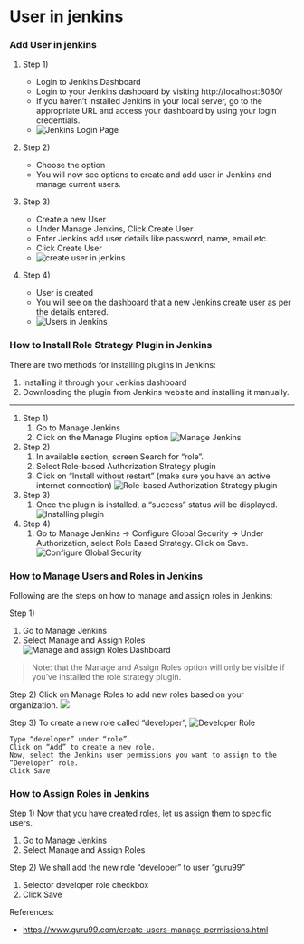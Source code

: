 # User in jenkins

### Add User in jenkins
1. Step 1) 
   - Login to Jenkins Dashboard
   - Login to your Jenkins dashboard by visiting http://localhost:8080/
   - If you haven’t installed Jenkins in your local server, go to the appropriate URL and access your dashboard by using your login credentials.
   - ![Jenkins Login Page](https://www.guru99.com/images/1/091318_0444_HowtoCreate1.png)

2. Step 2) 
   - Choose the option
   - You will now see options to create and add user in Jenkins and manage current users.

3. Step 3) 
   - Create a new User
   - Under Manage Jenkins, Click Create User
   - Enter Jenkins add user details like password, name, email etc.
   - Click Create User
   - ![create user in jenkins](https://www.guru99.com/images/1/091318_0444_HowtoCreate2.png)

4. Step 4) 
   - User is created
   - You will see on the dashboard that a new Jenkins create user as per the details entered.
   - ![Users in Jenkins](https://www.guru99.com/images/1/091318_0444_HowtoCreate3.png)

### How to Install Role Strategy Plugin in Jenkins
There are two methods for installing plugins in Jenkins:
1. Installing it through your Jenkins dashboard
2. Downloading the plugin from Jenkins website and installing it manually.
---
1. Step 1)
   1. Go to Manage Jenkins
   2. Click on the Manage Plugins option
   ![Manage Jenkins](https://www.guru99.com/images/1/091318_0444_HowtoCreate4.png)
2. Step 2)
   1. In available section, screen Search for “role”.
   2. Select Role-based Authorization Strategy plugin
   3. Click on “Install without restart” (make sure you have an active internet connection)
   ![Role-based Authorization Strategy plugin](https://www.guru99.com/images/1/091318_0444_HowtoCreate5.png)
3. Step 3)
   1. Once the plugin is installed, a “success” status will be displayed.
   ![Installing plugin](https://www.guru99.com/images/1/091318_0444_HowtoCreate6.png)
4. Step 4)
   1. Go to Manage Jenkins -> Configure Global Security -> Under Authorization, select Role Based Strategy. Click on Save.
   ![Configure Global Security](https://www.guru99.com/images/1/091318_0444_HowtoCreate7.png)

### How to Manage Users and Roles in Jenkins
Following are the steps on how to manage and assign roles in Jenkins:

Step 1)
1. Go to Manage Jenkins
2. Select Manage and Assign Roles
![Manage and assign Roles Dashboard](https://www.guru99.com/images/1/091318_0444_HowtoCreate8.png)
>Note: that the Manage and Assign Roles option will only be visible if you’ve installed the role strategy plugin.

Step 2) Click on Manage Roles to add new roles based on your organization.
![](https://www.guru99.com/images/1/091318_0444_HowtoCreate9.png)

Step 3) To create a new role called “developer”,
![Developer Role](https://www.guru99.com/images/1/091318_0444_HowtoCreate10.png)

```
Type “developer” under “role”.
Click on “Add” to create a new role.
Now, select the Jenkins user permissions you want to assign to the “Developer” role.
Click Save
```

### How to Assign Roles in Jenkins
Step 1) Now that you have created roles, let us assign them to specific users.
1. Go to Manage Jenkins
2. Select Manage and Assign Roles

Step 2) We shall add the new role “developer” to user “guru99”
1. Selector developer role checkbox
2. Click Save


References:
- https://www.guru99.com/create-users-manage-permissions.html